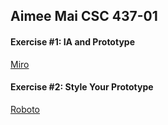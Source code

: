 ## Aimee Mai CSC 437-01

#### Exercise #1: IA and Prototype
[Miro](https://miro.com/app/board/uXjVN7OuPgs=/?share_link_id=762096584142 "Miro")

#### Exercise #2: Style Your Prototype
[Roboto](https://fonts.googleapis.com/css2?family=Roboto:wght@400;700&display=swap "Roboto")